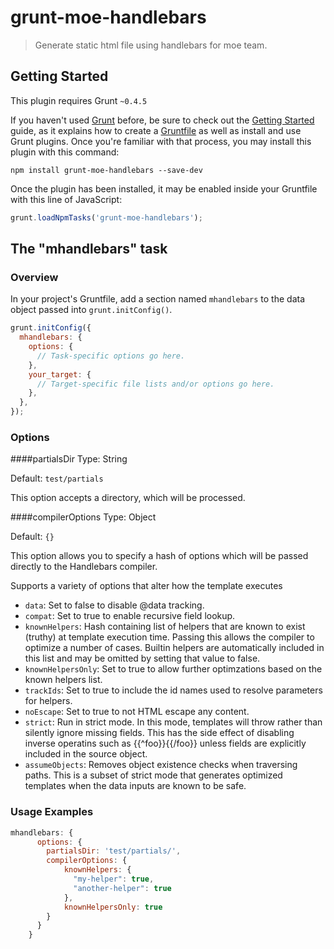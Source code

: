 # grunt-moe-handlebars

> Generate static html file using handlebars for moe team.

## Getting Started
This plugin requires Grunt `~0.4.5`

If you haven't used [Grunt](http://gruntjs.com/) before, be sure to check out the [Getting Started](http://gruntjs.com/getting-started) guide, as it explains how to create a [Gruntfile](http://gruntjs.com/sample-gruntfile) as well as install and use Grunt plugins. Once you're familiar with that process, you may install this plugin with this command:

```shell
npm install grunt-moe-handlebars --save-dev
```

Once the plugin has been installed, it may be enabled inside your Gruntfile with this line of JavaScript:

```js
grunt.loadNpmTasks('grunt-moe-handlebars');
```

## The "mhandlebars" task

### Overview
In your project's Gruntfile, add a section named `mhandlebars` to the data object passed into `grunt.initConfig()`.

```js
grunt.initConfig({
  mhandlebars: {
    options: {
      // Task-specific options go here.
    },
    your_target: {
      // Target-specific file lists and/or options go here.
    },
  },
});
```

### Options

####partialsDir
Type: String

Default: ```test/partials```

This option accepts a directory, which will be processed. 

####compilerOptions
Type: Object

Default: ```{}```

This option allows you to specify a hash of options which will be passed directly to the Handlebars compiler.

Supports a variety of options that alter how the template executes

* `data`: Set to false to disable @data tracking.
* `compat`: Set to true to enable recursive field lookup.
* `knownHelpers`: Hash containing list of helpers that are known to exist (truthy) at template execution time. Passing this allows the compiler to optimize a number of cases. Builtin helpers are automatically included in this list and may be omitted by setting that value to false.
* `knownHelpersOnly`: Set to true to allow further optimzations based on the known helpers list.
* `trackIds`: Set to true to include the id names used to resolve parameters for helpers.
* `noEscape`: Set to true to not HTML escape any content.
* `strict`: Run in strict mode. In this mode, templates will throw rather than silently ignore missing fields. This has the side effect of disabling inverse operatins such as {{^foo}}{{/foo}} unless fields are explicitly included in the source object.
* `assumeObjects`: Removes object existence checks when traversing paths. This is a subset of strict mode that generates optimized templates when the data inputs are known to be safe.


### Usage Examples

```js
mhandlebars: {
      options: {
        partialsDir: 'test/partials/',
        compilerOptions: {
			knownHelpers: {
		      "my-helper": true,
		      "another-helper": true
		    },
		    knownHelpersOnly: true
		}
      }
    }
```
